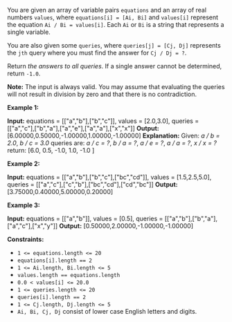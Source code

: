 
You are given an array of variable pairs  `equations`  and an array of real numbers  `values`, where  `equations[i] = [Ai, Bi]`  and  `values[i]`  represent the equation  `Ai / Bi = values[i]`. Each  `Ai`  or  `Bi`  is a string that represents a single variable.

You are also given some  `queries`, where  `queries[j] = [Cj, Dj]`  represents the  `jth`  query where you must find the answer for  `Cj / Dj = ?`.

Return  _the answers to all queries_. If a single answer cannot be determined, return  `-1.0`.

**Note:**  The input is always valid. You may assume that evaluating the queries will not result in division by zero and that there is no contradiction.

**Example 1:**

**Input:** equations = [["a","b"],["b","c"]], values = [2.0,3.0], queries = [["a","c"],["b","a"],["a","e"],["a","a"],["x","x"]]
**Output:** [6.00000,0.50000,-1.00000,1.00000,-1.00000]
**Explanation:**
Given: _a / b = 2.0_, _b / c = 3.0_
queries are: _a / c = ?_, _b / a = ?_, _a / e = ?_, _a / a = ?_, _x / x = ?_
return: [6.0, 0.5, -1.0, 1.0, -1.0 ]

**Example 2:**

**Input:** equations = [["a","b"],["b","c"],["bc","cd"]], values = [1.5,2.5,5.0], queries = [["a","c"],["c","b"],["bc","cd"],["cd","bc"]]
**Output:** [3.75000,0.40000,5.00000,0.20000]

**Example 3:**

**Input:** equations = [["a","b"]], values = [0.5], queries = [["a","b"],["b","a"],["a","c"],["x","y"]]
**Output:** [0.50000,2.00000,-1.00000,-1.00000]

**Constraints:**

-   `1 <= equations.length <= 20`
-   `equations[i].length == 2`
-   `1 <= Ai.length, Bi.length <= 5`
-   `values.length == equations.length`
-   `0.0 < values[i] <= 20.0`
-   `1 <= queries.length <= 20`
-   `queries[i].length == 2`
-   `1 <= Cj.length, Dj.length <= 5`
-   `Ai, Bi, Cj, Dj`  consist of lower case English letters and digits.
